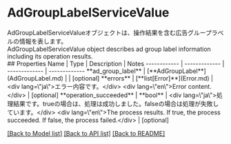# AdGroupLabelServiceValue

<div lang=\"ja\">AdGroupLabelServiceValueオブジェクトは、操作結果を含む広告グループラベルの情報を表します。</div> <div lang=\"en\">AdGroupLabelServiceValue object describes ad group label information including its operation results.</div> 
## Properties
Name | Type | Description | Notes
------------ | ------------- | ------------- | -------------
**ad_group_label** | [**AdGroupLabel**](AdGroupLabel.md) |  | [optional] 
**errors** | [**list[Error]**](Error.md) | &lt;div lang&#x3D;\&quot;ja\&quot;&gt;エラー内容です。&lt;/div&gt; &lt;div lang&#x3D;\&quot;en\&quot;&gt;Error content.&lt;/div&gt;  | [optional] 
**operation_succeeded** | **bool** | &lt;div lang&#x3D;\&quot;ja\&quot;&gt;処理結果です。trueの場合は、処理は成功しました。falseの場合は処理が失敗しています。&lt;/div&gt; &lt;div lang&#x3D;\&quot;en\&quot;&gt;The process results. If true, the process succeeded. If false, the process failed.&lt;/div&gt;  | [optional] 

[[Back to Model list]](../README.md#documentation-for-models) [[Back to API list]](../README.md#documentation-for-api-endpoints) [[Back to README]](../README.md)


